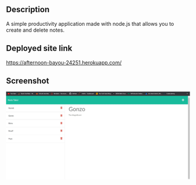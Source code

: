 ## Description
A simple productivity application made with node.js that allows you to create and delete notes.

## Deployed site link
https://afternoon-bayou-24251.herokuapp.com/

## Screenshot
![App Screenshot](./public/assets/images/NoteTakerScrrenshot.jpg)

